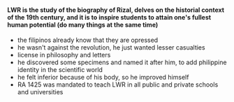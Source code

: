 #### **LWR** is the study of the biography of Rizal, delves on the historial context of the **19th** century, and it is to inspire students to attain one's fullest human potential (do many things at the same time)

- the filipinos already know that they are opressed
- he wasn't against the revolution, he just wanted lesser casualties
- license in philosophy and letters
- he discovered some specimens and named it after him, to add philippine identity in the scientific world
- he felt inferior because of his body, so he improved himself
- RA 1425 was mandated to teach LWR in all public and private schools and universities

